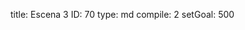 title:          Escena 3
ID:             70
type:           md
compile:        2
setGoal:        500


